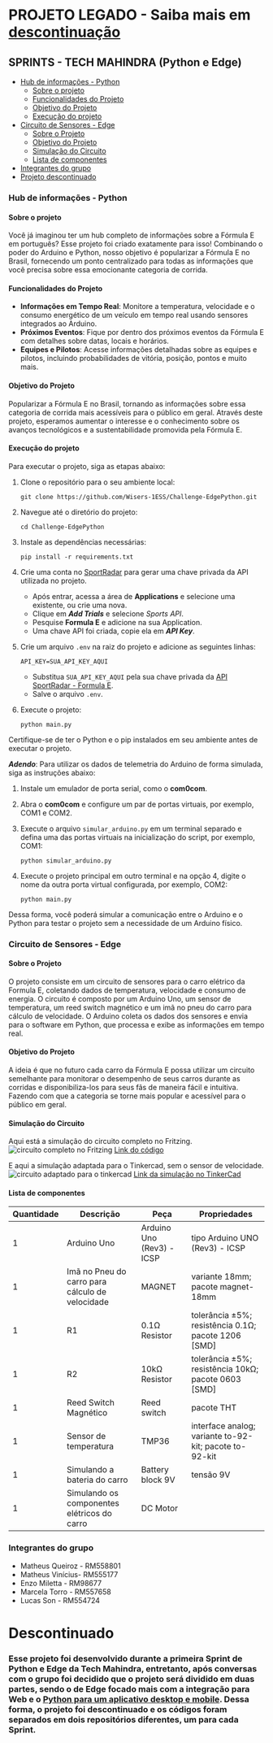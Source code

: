 # PROJETO LEGADO - Saiba mais em [descontinuação](#descontinuado)


## SPRINTS - TECH MAHINDRA (Python e Edge)

- [Hub de informações - Python](#hub-de-informações---python)
  - [Sobre o projeto](#sobre-o-projeto)
  - [Funcionalidades do Projeto](#funcionalidades-do-projeto)
  - [Objetivo do Projeto](#objetivo-do-projeto)
  - [Execução do projeto](#execução-do-projeto)
- [Circuito de Sensores - Edge](#circuito-de-sensores---edge)
   - [Sobre o Projeto](#sobre-o-projeto-1)
   - [Objetivo do Projeto](#objetivo-do-projeto-1)
   - [Simulação do Circuito](#simulação-do-circuito)
   - [Lista de componentes](#lista-de-componentes)
- [Integrantes do grupo](#integrantes-do-grupo)
- [Projeto descontinuado](#descontinuado)

### Hub de informações - Python

#### Sobre o projeto

Você já imaginou ter um hub completo de informações sobre a Fórmula E em português? Esse projeto foi criado exatamente para isso! Combinando o poder do Arduino e Python, nosso objetivo é popularizar a Fórmula E no Brasil, fornecendo um ponto centralizado para todas as informações que você precisa sobre essa emocionante categoria de corrida.

#### Funcionalidades do Projeto

- **Informações em Tempo Real**: Monitore a temperatura, velocidade e o consumo energético de um veículo em tempo real usando sensores integrados ao Arduino.
- **Próximos Eventos**: Fique por dentro dos próximos eventos da Fórmula E com detalhes sobre datas, locais e horários.
- **Equipes e Pilotos**: Acesse informações detalhadas sobre as equipes e pilotos, incluindo probabilidades de vitória, posição, pontos e muito mais.


#### Objetivo do Projeto

Popularizar a Fórmula E no Brasil, tornando as informações sobre essa categoria de corrida mais acessíveis para o público em geral. Através deste projeto, esperamos aumentar o interesse e o conhecimento sobre os avanços tecnológicos e a sustentabilidade promovida pela Fórmula E.

#### Execução do projeto

Para executar o projeto, siga as etapas abaixo:

1. Clone o repositório para o seu ambiente local:

   ```
   git clone https://github.com/Wisers-1ESS/Challenge-EdgePython.git
   ```

2. Navegue até o diretório do projeto:

   ```
   cd Challenge-EdgePython
   ```

3. Instale as dependências necessárias:

   ```
   pip install -r requirements.txt
   ```

4. Crie uma conta no <a href="https://console.sportradar.com/">SportRadar</a> para gerar uma chave privada da API utilizada no projeto.
   - Após entrar, acessa a área de **Applications** e selecione uma existente, ou crie uma nova.
   - Clique em **_Add Trials_** e selecione _Sports API_.
   - Pesquise **Formula E** e adicione na sua Application.
   - Uma chave API foi criada, copie ela em **_API Key_**.
5. Crie um arquivo `.env` na raiz do projeto e adicione as seguintes linhas:

   ```
   API_KEY=SUA_API_KEY_AQUI
   ```

   - Substitua `SUA_API_KEY_AQUI` pela sua chave privada da <a href="https://developer.sportradar.com/racing/reference/formula-e-overview" target="_blank">API SportRadar - Formula E</a>.
   - Salve o arquivo `.env`.

6. Execute o projeto:

   ```
   python main.py
   ```

Certifique-se de ter o Python e o pip instalados em seu ambiente antes de executar o projeto.

***Adendo***: Para utilizar os dados de telemetria do Arduino de forma simulada, siga as instruções abaixo:

1. Instale um emulador de porta serial, como o **com0com**.

2. Abra o **com0com** e configure um par de portas virtuais, por exemplo, COM1 e COM2.

3. Execute o arquivo `simular_arduino.py` em um terminal separado e defina uma das portas virtuais na inicialização do script, por exemplo, COM1:

   ```
   python simular_arduino.py
   ```

4. Execute o projeto principal em outro terminal e na opção 4, digite o nome da outra porta virtual configurada, por exemplo, COM2:

   ```
   python main.py
   ```

Dessa forma, você poderá simular a comunicação entre o Arduino e o Python para testar o projeto sem a necessidade de um Arduino físico.

### Circuito de Sensores - Edge

#### Sobre o Projeto

O projeto consiste em um circuito de sensores para o carro elétrico da Formula E, coletando dados de temperatura, velocidade e consumo de energia. O circuito é composto por um Arduino Uno, um sensor de temperatura, um reed switch magnético e um imã no pneu do carro para cálculo de velocidade. O Arduino coleta os dados dos sensores e envia para o software em Python, que processa e exibe as informações em tempo real.

#### Objetivo do Projeto

A ideia é que no futuro cada carro da Fórmula E possa utilizar um circuito semelhante para monitorar o desempenho de seus carros durante as corridas e disponibiliza-los para seus fãs de maneira fácil e intuitiva. Fazendo com que a categoria se torne mais popular e acessível para o público em geral.

#### Simulação do Circuito

Aqui está a simulação do circuito completo no Fritzing.
<img src="./edge/Sprint.png" alt="circuito completo no Fritzing">
<a href="./edge/sprintCod.ino">Link do código</a>

E aqui a simulação adaptada para o Tinkercad, sem o sensor de velocidade.
<img src="./edge/tinkercad.png" alt="circuito adaptado para o tinkercad">
<a href="https://www.tinkercad.com/things/58NdPJE1c83-sprintedge?sharecode=v_PwgfuQXFmN3SI2Dt3uhuJ3maFtRYsnJ9u47CJ-eGw">Link da simulação no TinkerCad</a>

#### Lista de componentes

<table>
  <thead>
   <tr>
    <th>Quantidade</th>
    <th>Descrição</th>
    <th>Peça</th>
    <th>Propriedades</th>
    </tr>
  </thead>
  <tbody>
  <tr>
    <td>1</td>
    <td>Arduino Uno</td>
    <td>Arduino Uno (Rev3) - ICSP</td>
    <td class="props">tipo Arduino UNO (Rev3) - ICSP</td>
</tr><tr>
    <td>1</td>
    <td>Imã no Pneu do carro para cálculo de velocidade</td>
    <td>MAGNET</td>
    <td class="props">variante 18mm; pacote magnet-18mm</td>
</tr><tr>
    <td>1</td>
    <td>R1</td>
    <td>0.1Ω Resistor</td>
    <td class="props">tolerância ±5%; resistência 0.1Ω; pacote 1206 [SMD]</td>
</tr><tr>
    <td>1</td>
    <td>R2</td>
    <td>10kΩ Resistor</td>
    <td class="props">tolerância ±5%; resistência 10kΩ; pacote 0603 [SMD]</td>
</tr><tr>
  <td>1</td>
    <td>Reed Switch Magnético</td>
    <td>Reed switch</td>
    <td class="props">pacote THT</td>
</tr><tr>
  <td>1</td>
    <td>Sensor de temperatura</td>
    <td>TMP36</td>
    <td class="props">interface analog; variante to-92-kit; pacote to-92-kit</td>
</tr><tr>
  <td>1</td>
    <td>Simulando a bateria do carro</td>
    <td>Battery block 9V</td>
    <td class="props">tensão 9V</td>
</tr><tr>
  <td>1</td>
    <td>Simulando os componentes elétricos do carro</td>
    <td>DC Motor</td>
    <td class="props"></td>
</tr>
  </tbody>
</table>


### Integrantes do grupo

- Matheus Queiroz - RM558801
- Matheus Vinícius- RM555177
- Enzo Miletta - RM98677
- Marcela Torro - RM557658
- Lucas Son - RM554724

# Descontinuado 

<h3>Esse projeto foi desenvolvido durante a primeira Sprint de Python e Edge da Tech Mahindra, entretanto, após conversas com o grupo foi decidido que o projeto será dividido em duas partes, sendo o de Edge focado mais com a integração para Web e o <a href="https://github.com/Wisers-1ESS/Challenge-Python">Python para um aplicativo desktop e mobile</a>. Dessa forma, o projeto foi descontinuado e os códigos foram separados em dois repositórios diferentes, um para cada Sprint.</h3>